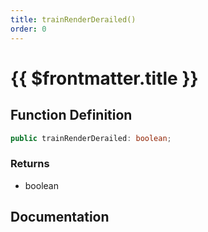 ```yaml
---
title: trainRenderDerailed()
order: 0
---
```


# {{ $frontmatter.title }}

## Function Definition

```ts
public trainRenderDerailed: boolean;
```

### Returns

* boolean

## Documentation

<!--@include: ./parts/trainRenderDerailed.md-->
